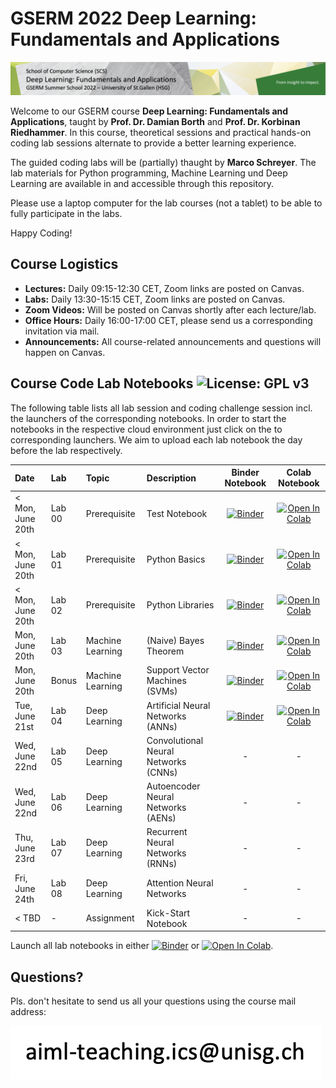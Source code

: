 # GSERM 2022 Deep Learning: Fundamentals and Applications

![Course Banner](banner.png)

Welcome to our GSERM course **Deep Learning: Fundamentals and Applications**, taught by **Prof. Dr. Damian Borth** and **Prof. Dr. Korbinan Riedhammer**.  In this course, theoretical sessions and practical hands-on coding lab sessions alternate to provide a better learning experience. 

The guided coding labs will be (partially) thaught by **Marco Schreyer**. The lab materials for Python programming, Machine Learning und Deep Learning are available in and accessible through this repository.

Please use a laptop computer for the lab courses (not a tablet) to be able to fully participate in the labs.

Happy Coding!

## Course Logistics

- **Lectures:** Daily 09:15-12:30 CET, Zoom links are posted on Canvas.
- **Labs:** Daily 13:30-15:15 CET, Zoom links are posted on Canvas.
- **Zoom Videos:** Will be posted on Canvas shortly after each lecture/lab.
- **Office Hours:** Daily 16:00-17:00 CET, please send us a corresponding invitation via mail.
- **Announcements:** All course-related announcements and questions will happen on Canvas.

## Course Code Lab Notebooks ![License: GPL v3](https://img.shields.io/badge/License-GPLv3-blue.svg)

The following table lists all lab session and coding challenge session incl. the launchers of the corresponding notebooks. In order to start the notebooks in the respective cloud environment just click on the to corresponding launchers. We aim to upload each lab notebook the day before the lab respectively.

| Date            | Lab           | Topic                 | Description          |  Binder Notebook  | Colab Notebook    | 
|:----------------|:--------------|:----------------------|:-------------------------|:-----------------:|:-----------------:|
|  < Mon, June 20th | Lab 00 | Prerequisite | Test Notebook | [![Binder](https://mybinder.org/badge_logo.svg)](https://mybinder.org/v2/gh/HSG-AIML-Teaching/GSERM2022-Lab/main?filepath=lab_00%2Flab_00.ipynb)| [![Open In Colab](https://colab.research.google.com/assets/colab-badge.svg)](https://colab.research.google.com/github/HSG-AIML-Teaching/GSERM2022-Lab/blob/main/lab_00/lab_00.ipynb)|
|  < Mon, June 20th | Lab 01 | Prerequisite | Python Basics | [![Binder](https://mybinder.org/badge_logo.svg)](https://mybinder.org/v2/gh/HSG-AIML-Teaching/GSERM2022-Lab/main?filepath=lab_01%2Flab_01.ipynb)| [![Open In Colab](https://colab.research.google.com/assets/colab-badge.svg)](https://colab.research.google.com/github/HSG-AIML-Teaching/GSERM2022-Lab/blob/main/lab_01/lab_01.ipynb)|
|  < Mon, June 20th | Lab 02 | Prerequisite | Python Libraries | [![Binder](https://mybinder.org/badge_logo.svg)](https://mybinder.org/v2/gh/HSG-AIML-Teaching/GSERM2022-Lab/main?filepath=lab_02%2Flab_02.ipynb)| [![Open In Colab](https://colab.research.google.com/assets/colab-badge.svg)](https://colab.research.google.com/github/HSG-AIML-Teaching/GSERM2022-Lab/blob/main/lab_02/lab_02.ipynb)|
| Mon, June 20th | Lab 03 | Machine Learning | (Naive) Bayes Theorem  |[![Binder](https://mybinder.org/badge_logo.svg)](https://mybinder.org/v2/gh/HSG-AIML-Teaching/GSERM2022-Lab/main?filepath=lab_03%2Flab_03.ipynb)| [![Open In Colab](https://colab.research.google.com/assets/colab-badge.svg)](https://colab.research.google.com/github/HSG-AIML-Teaching/GSERM2022-Lab/blob/main/lab_03/lab_03.ipynb)|
| Mon, June 20th | Bonus | Machine Learning | Support Vector Machines (SVMs)  |[![Binder](https://mybinder.org/badge_logo.svg)](https://mybinder.org/v2/gh/HSG-AIML-Teaching/GSERM2022-Lab/main?filepath=lab_03_bonus%2Flab_03_bonus.ipynb)| [![Open In Colab](https://colab.research.google.com/assets/colab-badge.svg)](https://colab.research.google.com/github/HSG-AIML-Teaching/GSERM2022-Lab/blob/main/lab_03_bonus/lab_03_bonus.ipynb)|
| Tue, June 21st | Lab 04 | Deep Learning    | Artificial Neural Networks (ANNs) | [![Binder](https://mybinder.org/badge_logo.svg)](https://mybinder.org/v2/gh/HSG-AIML-Teaching/GSERM2022-Lab/main?filepath=lab_04%2Flab_04.ipynb)| [![Open In Colab](https://colab.research.google.com/assets/colab-badge.svg)](https://colab.research.google.com/github/HSG-AIML-Teaching/GSERM2022-Lab/blob/main/lab_04/colab_04.ipynb)|
| Wed, June 22nd | Lab 05 | Deep Learning    | Convolutional Neural Networks (CNNs) | - | - |
| Wed, June 22nd | Lab 06 | Deep Learning    | Autoencoder Neural Networks (AENs) | - | - |
| Thu, June 23rd | Lab 07 | Deep Learning    | Recurrent Neural Networks (RNNs)| - | - |
| Fri, June 24th | Lab 08 | Deep Learning    | Attention Neural Networks | - | - |
| < TBD          |    -   | Assignment       | Kick-Start Notebook | - | - |

Launch all lab notebooks in either [![Binder](https://mybinder.org/badge_logo.svg)](https://mybinder.org/v2/gh/HSG-AIML-Teaching/GSERM2022-Lab/main) or [![Open In Colab](https://colab.research.google.com/assets/colab-badge.svg)](https://colab.research.google.com/github/HSG-AIML-Teaching/GSERM2022-Lab/blob/main/).


<!-- 

| Wed, June 22nd |  Deep Learning    | Convolutional Neural Networks (CNNs) |[![Binder](https://mybinder.org/badge_logo.svg)](https://mybinder.org/v2/gh/HSG-AIML-Teaching/GSERM2022-Lab/main?filepath=lab_05%2Flab_05.ipynb)| [![Open In Colab](https://colab.research.google.com/assets/colab-badge.svg)](https://colab.research.google.com/github/HSG-AIML-Teaching/GSERM2022-Lab/blob/main/lab_05/colab_05.ipynb)|
| Wed, June 22nd |  Deep Learning    | Autoencoder Neural Networks (AENs)|[![Binder](https://mybinder.org/badge_logo.svg)](https://mybinder.org/v2/gh/HSG-AIML-Teaching/GSERM2022-Lab/main?filepath=lab_06%2Flab_06.ipynb)| [![Open In Colab](https://colab.research.google.com/assets/colab-badge.svg)](https://colab.research.google.com/github/HSG-AIML-Teaching/GSERM2022-Lab/blob/main/lab_06/colab_06.ipynb)|
| Thu, June 23rd |  Deep Learning    | Recurrent Neural Networks (RNNs) |[![Binder](https://mybinder.org/badge_logo.svg)](https://mybinder.org/v2/gh/HSG-AIML-Teaching/GSERM2022-Lab/main?filepath=lab_07%2Flab_07.ipynb)| [![Open In Colab](https://colab.research.google.com/assets/colab-badge.svg)](https://colab.research.google.com/github/HSG-AIML-Teaching/GSERM2022-Lab/blob/main/lab_07/lab_07.ipynb)|
| Fri, June 24th |  Deep Learning    | Attention Neural Networks |[![Binder](https://mybinder.org/badge_logo.svg)](https://mybinder.org/v2/gh/HSG-AIML-Teaching/GSERM2022-Lab/main?filepath=lab_08%2Flab_08.ipynb)| [![Open In Colab](https://colab.research.google.com/assets/colab-badge.svg)](https://colab.research.google.com/github/HSG-AIML-Teaching/GSERM2022-Lab/blob/main/lab_08/lab_08.ipynb)| 
| < TBD  |  Deep Learning    | Assignment   |[![Binder](https://mybinder.org/badge_logo.svg)](https://mybinder.org/v2/gh/HSG-AIML-Teaching/GSERM2022-Lab/main?filepath=exam%2Fbinder_exam_exercise.ipynb)| [![Open In Colab](https://colab.research.google.com/assets/colab-badge.svg)](https://colab.research.google.com/github/HSG-AIML-Teaching/GSERM2022-Lab/blob/main/exam/exam_exercise.ipynb)| 

-->

## Questions?

Pls. don't hesitate to send us all your questions using the course mail address: 

![Course E-mail](https://github.com/HSG-AIML/LabGSERM/blob/main/course_email.png)
